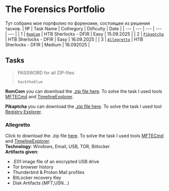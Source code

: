 # The Forensics Portfolio
Тут собрано мое портфолио по форензике, состоящее из решения тасков.
| № | Task Name | Cothegory | Diificulty | Date |
| --- | --- | --- | --- | --- |
| 1 | [`RomCom`](Portfolio/RomCom.pdf) | HTB Sherlocks - DFIR | Easy | 15.09.2025 |
| 2 | [`Pikaptcha`](Portfolio/Pikaptcha.pdf) | HTB Sherlocks - DFIR | Easy | 16.09.2025 |
| 3 | [`Allegretto`](Portfolio/Allegretto.pdf) | HTB Sherlocks - DFIR | Medium | 18.092025 |

## Tasks

> PASSWORD for all ZIP-files
> ```
> hacktheblue
> ```

**RomCom** you can download the [.zip file here](https://labs.hackthebox.com/api/v4/challenges/988/cdn/redirect?auth_user_id=948426&expires=1758010147&signature=b7a2f3ba160c18124611ee499080b45f276b048d03543ede1750aff36c65e81e). To solve the task I used tools [MFTECmd](https://download.ericzimmermanstools.com/net6/MFTECmd.zip) and [TimelineExplorer](https://download.ericzimmermanstools.com/net6/TimelineExplorer.zip).  

**Pikaptcha** you can download the [.zip file here](https://labs.hackthebox.com/api/v4/challenges/774/cdn/redirect?auth_user_id=948426&expires=1758032893&signature=0736cd5cc4fa3909ce2464085e4908ea70a31dd1e197fe99dc6eb94b40087a16). To solve the task I used tool [Registry Explorer](https://download.ericzimmermanstools.com/net6/RegistryExplorer.zip).

### Allegretto
Click to download the .zip file [here](https://labs.hackthebox.com/api/v4/challenges/929/cdn/redirect?auth_user_id=948426&expires=1758203317&signature=98e803e055d23218994fe765898d10bbe8ab5c444f294463f5fd73b3f43afc3a). To solve the task I used tools [MFTECmd](https://download.ericzimmermanstools.com/net6/MFTECmd.zip) and [TimelineExplorer](https://download.ericzimmermanstools.com/net6/TimelineExplorer.zip).  
**Technology**: Windows, Email, USB, TOR, Bitlocker  
**Artifacts given**: 
- .E01 image file of an encrypted USB drive
- Tor browser history
- Thunderbird & Proton Mail profiles
- BitLocker recovery Key
- Disk Artifacts ($MFT,$USN...)

